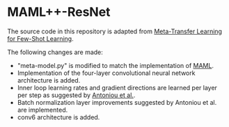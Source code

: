 # MAML++-ResNet

The source code in this repository is adapted from [Meta-Transfer Learning for Few-Shot Learning](https://github.com/yaoyao-liu/meta-transfer-learning).

The following changes are made:
* "meta-model.py" is modified to match the implementation of [MAML](https://github.com/cbfinn/maml).
* Implementation of the four-layer convolutional neural network architecture is added.
* Inner loop learning rates and gradient directions are learned per layer per step as suggested by [Antoniou et al.](https://arxiv.org/abs/1810.09502).
* Batch normalization layer improvements suggested by Antoniou et al. are implemented.
* conv6 architecture is added.
